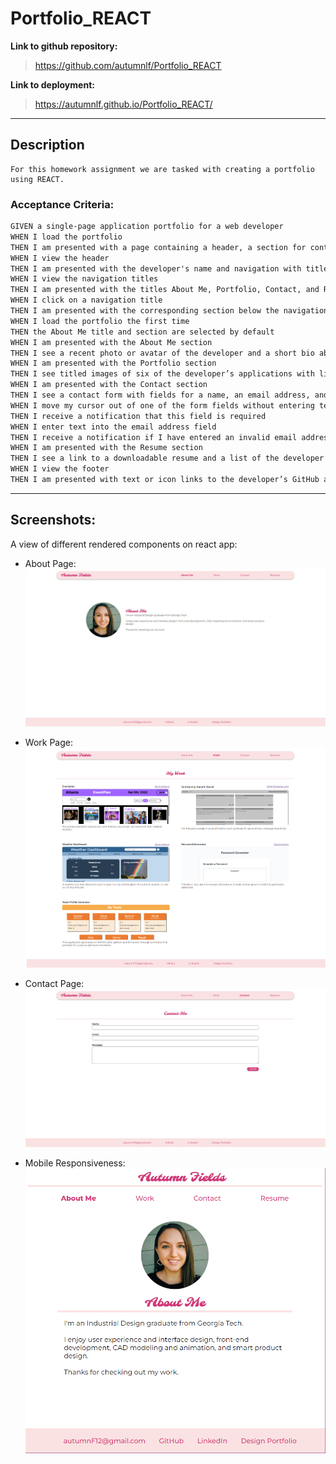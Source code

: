 # Portfolio_REACT

**Link to github repository:**
> https://github.com/autumnlf/Portfolio_REACT

**Link to deployment:**
> https://autumnlf.github.io/Portfolio_REACT/

---

## Description
```
For this homework assignment we are tasked with creating a portfolio using REACT.
```

### Acceptance Criteria:
```md
GIVEN a single-page application portfolio for a web developer
WHEN I load the portfolio
THEN I am presented with a page containing a header, a section for content, and a footer
WHEN I view the header
THEN I am presented with the developer's name and navigation with titles corresponding to different sections of the portfolio
WHEN I view the navigation titles
THEN I am presented with the titles About Me, Portfolio, Contact, and Resume, and the title corresponding to the current section is highlighted
WHEN I click on a navigation title
THEN I am presented with the corresponding section below the navigation without the page reloading and that title is highlighted
WHEN I load the portfolio the first time
THEN the About Me title and section are selected by default
WHEN I am presented with the About Me section
THEN I see a recent photo or avatar of the developer and a short bio about them
WHEN I am presented with the Portfolio section
THEN I see titled images of six of the developer’s applications with links to both the deployed applications and the corresponding GitHub repositories
WHEN I am presented with the Contact section
THEN I see a contact form with fields for a name, an email address, and a message
WHEN I move my cursor out of one of the form fields without entering text
THEN I receive a notification that this field is required
WHEN I enter text into the email address field
THEN I receive a notification if I have entered an invalid email address
WHEN I am presented with the Resume section
THEN I see a link to a downloadable resume and a list of the developer’s proficiencies
WHEN I view the footer
THEN I am presented with text or icon links to the developer’s GitHub and LinkedIn profiles, and their profile on a third platform (Stack Overflow, Twitter)
```

---

## Screenshots:
A view of different rendered components on react app:

* About Page:
    ![Capture of site](./src/assets/cap1.png)

* Work Page:
    ![Capture of site](./src/assets/cap2.PNG)

* Contact Page:
    ![Capture of site](./src/assets/cap3.PNG)

* Mobile Responsiveness:
    ![Capture of site](./src/assets/cap4.PNG)